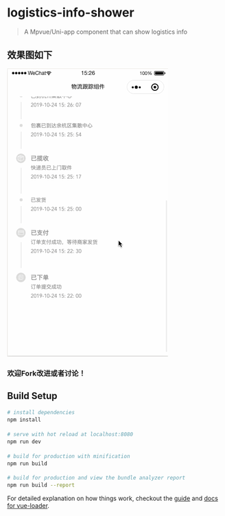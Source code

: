 # logistics-info-shower

> A Mpvue/Uni-app component that can show logistics info

## 效果图如下
![](https://github.com/ExcellentJR/mpvue-logistics-info-component/blob/develop/static/case-img/logistics-track-component.gif)
  
### 欢迎Fork改进或者讨论！

## Build Setup

``` bash
# install dependencies
npm install

# serve with hot reload at localhost:8080
npm run dev

# build for production with minification
npm run build

# build for production and view the bundle analyzer report
npm run build --report
```

For detailed explanation on how things work, checkout the [guide](http://vuejs-templates.github.io/webpack/) and [docs for vue-loader](http://vuejs.github.io/vue-loader).
